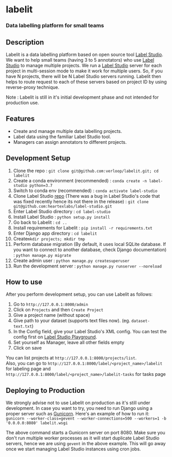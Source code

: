 # labelit
### Data labelling platform for small teams
## Description
Labelit is a data labelling platform based on open source tool [Label Studio](https://labelstud.io/). We want to help small teams (having 3 to 5 annotators) who use [Label Studio](https://labelstud.io/) to manage multiple projects. We run a [Label Studio](https://labelstud.io/) server for each project in multi-session mode to make it work for multiple users. So, if you have N projects, there will be N Label Studio servers running. Labelit then helps to route request to each of these servers based on project ID by using reverse-proxy technique.

Note : Labelit is still in it's initial development phase and not intended for production use. 

## Features
- Create and manage multiple data labelling projects.
- Label data using the familiar Label Studio tool.
- Managers can assign annotators to different projects.

## Development Setup
1. Clone the repo : `git clone git@github.com:verloop/labelit.git; cd labelit`
2. Create a conda environment (recommended) : `conda create -n label-studio python=3.7`
3. Switch to conda env (recommended) : `conda activate label-studio`
4. Clone Label Studio [repo](https://github.com/heartexlabs/label-studio) (There was a bug in Label Studio's code that was fixed recently hence its not there in the release) : `git clone git@github.com:heartexlabs/label-studio.git`
5. Enter Label Studio directory : `cd label-studio`
6. Install Label Studio : `python setup.py install`
7. Go back to Labelit : `cd ..`
8. Install requirements for Labelit : `pip install -r requirements.txt`
9. Enter Django app directory : `cd labelit`
10. Create`mkdir projects; mkdir tmp`
11. Perform database migration (By default, it uses local SQLite database. If you want to connect to another database, check Django documentation) : `python manage.py migrate`
12. Create admin user : `python manage.py createsuperuser`
13. Run the development server : `python manage.py runserver --noreload`

## How to use
After you perform development setup, you can use Labelit as follows:
1. Go to `http://127.0.0.1:8000/admin`
2. Click on `Projects` and then `Create Project`
3. Give a project name (without space)
4. Give path to your dataset (supports text files now). (eg. `dataset-text.txt`)
5. In the Config field, give your Label Studio's XML config. You can test the config first on [Label Studio Playground](https://labelstud.io/playground/).
6. Set yourself as Manager, leave all other fields empty
7. Click on save

You can list projects at `http://127.0.0.1:8000/projects/list`.  
Also, you can go to `http://127.0.0.1:8000/label/<project_name>/labelit` for labeling page and `http://127.0.0.1:8000/label/<project_name>/labelit-tasks` for tasks page

## Deploying to Production
We strongly advise not to use Labelit on production as it's still under development. In case you want to try, you need to run Django using a proper server such as [Gunicorn](https://labelstud.io/playground/). Here's an example of how to run it:  
`gunicorn --worker-class=gevent --worker-connections=500 --workers=1 -b '0.0.0.0:8080' labelit.wsgi`

The above command starts a Gunicorn server on port 8080. Make sure you don't run multiple worker processes as it will start duplicate Label Studio servers, hence we are using `gevent` in the above example. This will go away once we start managing Label Studio instances using cron jobs.
